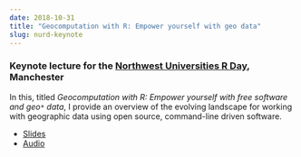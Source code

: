 ```yaml
---
date: 2018-10-31
title: "Geocomputation with R: Empower yourself with geo data"
slug: nurd-keynote
---
```


### Keynote lecture for the [ Northwest Universities R Day](https://twitter.com/hashtag/NWURday?src=hash), Manchester

In this, titled *Geocomputation with R: Empower yourself with free software and geo`*` data*, I provide an overview of the evolving landscape for working with geographic data using open source, command-line driven software.


- [Slides](https://www.robinlovelace.net/presentations/nurd.html#1)
- [Audio](https://www.robinlovelace.net/presentations/nurd.ogg)
